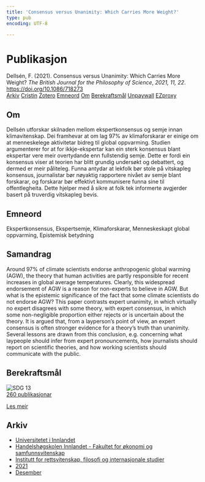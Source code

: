 ```yaml
---
title: 'Consensus versus Unanimity: Which Carries More Weight?'
type: pub
encoding: UTF-8

---
```

<h1>Publikasjon</h1>
<article id="csl-bib-container-I66GX73Y" class="csl-bib-container">
  <div class="csl-bib-body"> <div class="csl-entry">Dellsén, F. (2021). Consensus versus Unanimity: Which Carries More Weight? <i>The British Journal for the Philosophy of Science</i>, <i>2021, 11, 22</i>. <a href="https://doi.org/10.1086/718273">https://doi.org/10.1086/718273</a></div> </div>
  <div class="csl-bib-buttons">
    <a href="#taxonomy-article-I66GX73Y" alt="archive" class="csl-bib-button">Arkiv</a>
    <a href="https://app.cristin.no/results/show.jsf?id=1967264" alt="Cristin" class="csl-bib-button">Cristin</a>
    <a href="http://zotero.org/groups/5881554/items/I66GX73Y" alt="Zotero" class="csl-bib-button">Zotero</a>
    <a href="#keywords-article-I66GX73Y" alt="keywords" class="csl-bib-button">Emneord</a>
    <a href="#about-article-I66GX73Y" alt="about_pub" class="csl-bib-button">Om</a>
    <a href="#sdg-article-I66GX73Y" alt="sdg" class="csl-bib-button">Berekraftsmål</a>
    <a href="https://philpapers.org/archive/DELCVU.pdf" alt="Unpaywall" class="csl-bib-button">Unpaywall</a>
    <a href="https://philpapers.org/archive/DELCVU.pdf" alt="EZproxy" class="csl-bib-button">EZproxy</a>
  </div>
  <div id="csl-bib-meta-container-I66GX73Y"></div>
</article>
<div id="csl-bib-meta-I66GX73Y" class="csl-bib-meta">
  <article id="about-article-I66GX73Y" class="about_pub-article">
    <h1>Om</h1>
    Dellsén utforskar skilnaden mellom ekspertkonsensus og semje innan klimavitenskap. Dei framhevar at om lag 97% av klimaforskarar er einige om at menneskelege aktivitetar bidreg til global oppvarming. Studien argumenterer for at for ikkje-ekspertar kan ein sterk konsensus blant ekspertar vere meir overtydande enn fullstendig semje. Dette er fordi ein konsensus viser at teorien har blitt grundig undersøkt og debattert, og dermed er meir påliteleg. Funna antydar at lekfolk bør stole på vitskapleg konsensus, journalistar bør nøyaktig rapportere nivået av semje blant forskarar, og forskarar bør effektivt kommunisere funna sine til offentlegheita. Dette hjelper med å sikre at folk tek informerte avgjerder basert på truverdig vitskapleg bevis.
  </article>
  <article id="keywords-article-I66GX73Y" class="keywords-article">
    <h1>Emneord</h1>
    Ekspertkonsensus, Ekspertsemje, Klimaforskarar, Menneskeskapt global oppvarming, Epistemisk betydning
  </article>
  <article id="abstract-article-I66GX73Y" class="abstract-article">
    <h1>Samandrag</h1>
    Around 97% of climate scientists endorse anthropogenic global warming (AGW), the theory that human activities are partly responsible for recent increases in global average temperatures. Clearly, this widespread endorsement of AGW is a reason for non-experts to believe in AGW. But what is the epistemic significance of the fact that some climate scientists do not endorse AGW? This paper contrasts expert unanimity, in which virtually no expert disagrees with some theory, with expert consensus, in which some non-negligible proportion either rejects or is uncertain about the theory. It is argued that, from a layperson’s point of view, an expert consensus is often stronger evidence for a theory’s truth than unanimity. Several lessons are drawn from this conclusion, e.g. concerning what laypeople should infer from expert pronouncements, how journalists should report on scientific theories, and how working scientists should communicate with the public.
  </article>
  <article id="sdg-article-I66GX73Y" class="sdg-article">
    <h1>Berekraftsmål</h1>
    <div class="sdg-container"><div id="sdg13" class="sdg">
        <img src="{{< params subfolder >}}images/sdg/sdg13_nn.png" class="image" alt="SDG 13">
        <div class="sdg-overlay">
          <a href="{{< params subfolder >}}nn/archive/?sdg=13#archive" class="sdg-publication-count"><span>260</span> publikasjonar</a>
          <p><a href="https://fn.no/om-fn/fns-baerekraftsmaal/stoppe-klimaendringene?lang=nno-NO" class="sdg-read-more">Les meir</a></p>
        </div>
      </div></div>
  </article>
  <article id="taxonomy-article-I66GX73Y" class="taxonomy-article">
    <h1>Arkiv</h1>
    <ul>
      <li><a href="{{< params subfolder >}}nn/archive/?key=3DCRN523">Universitetet i Innlandet</a></li>
      <li><a href="{{< params subfolder >}}nn/archive/?key=DU8Q9LN9">Handelshøgskolen Innlandet - Fakultet for økonomi og samfunnsvitenskap</a></li>
      <li><a href="{{< params subfolder >}}nn/archive/?key=ITYAG68H">Institutt for rettsvitenskap, filosofi og internasjonale studier</a></li>
      <li><a href="{{< params subfolder >}}nn/archive/?key=VFX285I3">2021</a></li>
      <li><a href="{{< params subfolder >}}nn/archive/?key=SLUXB9NW">Desember</a></li>
    </ul>
  </article>
</div>
